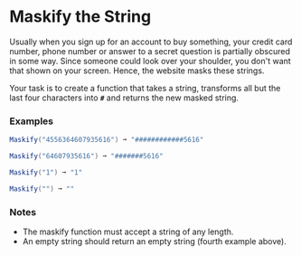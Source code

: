 # Maskify the String

Usually when you sign up for an account to buy something, your credit card number, phone number or answer to a secret question is partially obscured in some way. Since someone could look over your shoulder, you don't want that shown on your screen. Hence, the website masks these strings.

Your task is to create a function that takes a string, transforms all but the last four characters into **`#`** and returns the new masked string.

### Examples
```cs
Maskify("4556364607935616") ➞ "############5616"

Maskify("64607935616") ➞ "#######5616"

Maskify("1") ➞ "1"

Maskify("") ➞ ""
```
### Notes
* The maskify function must accept a string of any length.
* An empty string should return an empty string (fourth example above).